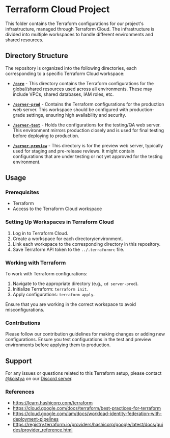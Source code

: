 # Terraform Cloud Project

This folder contains the Terraform configurations for our project's infrastructure, managed through Terraform Cloud. The infrastructure is divided into multiple workspaces to handle different environments and shared resources.

## Directory Structure

The repository is organized into the following directories, each corresponding to a specific Terraform Cloud workspace:

- **[`/core`](./core/)** - This directory contains the Terraform configurations for the global/shared resources used across all environments. These may include VPCs, shared databases, IAM roles, etc.

- **[`/server-prod`](./server-prod/)** - Contains the Terraform configurations for the production web server. This workspace should be configured with production-grade settings, ensuring high availability and security.

- **[`/server-test`](./server-test/)** - Holds the configurations for the testing/QA web server. This environment mirrors production closely and is used for final testing before deploying to production.

- **[`/server-preview`](./server-preview/)** - This directory is for the preview web server, typically used for staging and pre-release reviews. It might contain configurations that are under testing or not yet approved for the testing environment.

## Usage

### Prerequisites

- Terraform
- Access to the Terraform Cloud workspace

### Setting Up Workspaces in Terraform Cloud

1. Log in to Terraform Cloud.
2. Create a workspace for each directory/environment.
3. Link each workspace to the corresponding directory in this repository.
4. Save Terraform API token to the `../.terraformrc` file.

### Working with Terraform

To work with Terraform configurations:

1. Navigate to the appropriate directory (e.g., `cd server-prod`).
2. Initialize Terraform: `terraform init`.
3. Apply configurations: `terraform apply`.

Ensure that you are working in the correct workspace to avoid misconfigurations.

### Contributions

Please follow our contribution guidelines for making changes or adding new configurations. Ensure you test configurations in the test and preview environments before applying them to production.

## Support

For any issues or questions related to this Terraform setup, please contact [@koistya](https://github.com/koistya) on our [Discord server](https://discord.com/invite/bSsv7XM).

### References

- https://learn.hashicorp.com/terraform
- https://cloud.google.com/docs/terraform/best-practices-for-terraform
- https://cloud.google.com/iam/docs/workload-identity-federation-with-deployment-pipelines
- https://registry.terraform.io/providers/hashicorp/google/latest/docs/guides/provider_reference.html
